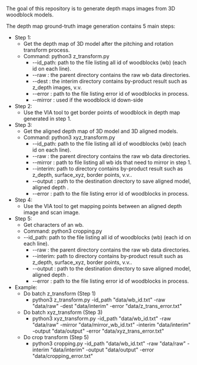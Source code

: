 The goal of this repository is to generate depth maps images from 3D woodblock models.

The depth map ground-truth image generation contains 5 main steps:
* Step 1: 
  * Get the depth map of 3D model after the pitching and rotation transform process.
  * Command: python3 z_transform.py
    * --id_path: path to the file listing all id of woodblocks (wb) (each id on each line).
    * --raw    : the parent directory contains the raw wb data directories.  
    * --dest   : the interim directory contains by-product result such as z_depth images, v.v.
    * --error  : path to the file listing error id of woodblocks in process.
    * --mirror : used if the woodblock id down-side
* Step 2:
  * Use the VIA tool to get border points of woodblock in depth map generated in step 1.
* Step 3:
  * Get the aligned depth map of 3D model and 3D aligned models.
  * Command: python3 xyz_transform.py
    * --id_path: path to the file listing all id of woodblocks (wb) (each id on each line).
    * --raw    : the parent directory contains the raw wb data directories. 
    * --mirror : path to file listing all wb ids that need to mirror in step 1.
    * --interim: path to directory contains by-product result such as z_depth, surface_xyz, border points, v.v..
    * --output : path to the destination directory to save aligned model, aligned depth .
    * --error  : path to the file listing error id of woodblocks in process.
* Step 4:
  * Use the VIA tool to get mapping points between an aligned depth image and scan image.
* Step 5:
  * Get characters of an wb.
  * Command: python3 cropping.py 
  * --id_path: path to the file listing all id of woodblocks (wb) (each id on each line).
    * --raw    : the parent directory contains the raw wb data directories.
    * --interim: path to directory contains by-product result such as z_depth, surface_xyz, border points, v.v..
    * --output : path to the destination directory to save aligned model, aligned depth .
    * --error  : path to the file listing error id of woodblocks in process.
* Example:
  * Do batch z_transform (Step 1)
    * python3 z_transform.py -id_path "data/wb_id.txt" -raw "data/raw" -dest "data/interim" -error "data/z_trans_error.txt"
  * Do batch xyz_transform (Step 3)
    * python3 xyz_transform.py -id_path "data/wb_id.txt" -raw "data/raw" -mirror "data/mirror_wb_id.txt" -interim "data/interim" -output "data/output" -error "data/xyz_trans_error.txt"
  * Do crop transform (Step 5)
    * python3 cropping.py -id_path "data/wb_id.txt" -raw "data/raw" -interim "data/interim" -output "data/output" -error "data/cropping_error.txt"